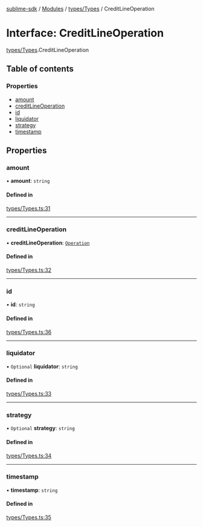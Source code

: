 [sublime-sdk](../README.md) / [Modules](../modules.md) / [types/Types](../modules/types_Types.md) / CreditLineOperation

# Interface: CreditLineOperation

[types/Types](../modules/types_Types.md).CreditLineOperation

## Table of contents

### Properties

- [amount](types_Types.CreditLineOperation.md#amount)
- [creditLineOperation](types_Types.CreditLineOperation.md#creditlineoperation)
- [id](types_Types.CreditLineOperation.md#id)
- [liquidator](types_Types.CreditLineOperation.md#liquidator)
- [strategy](types_Types.CreditLineOperation.md#strategy)
- [timestamp](types_Types.CreditLineOperation.md#timestamp)

## Properties

### amount

• **amount**: `string`

#### Defined in

[types/Types.ts:31](https://github.com/akshay111meher/sublime-sdk/blob/f53141a/src/types/Types.ts#L31)

___

### creditLineOperation

• **creditLineOperation**: [`Operation`](../enums/types_Types.Operation.md)

#### Defined in

[types/Types.ts:32](https://github.com/akshay111meher/sublime-sdk/blob/f53141a/src/types/Types.ts#L32)

___

### id

• **id**: `string`

#### Defined in

[types/Types.ts:36](https://github.com/akshay111meher/sublime-sdk/blob/f53141a/src/types/Types.ts#L36)

___

### liquidator

• `Optional` **liquidator**: `string`

#### Defined in

[types/Types.ts:33](https://github.com/akshay111meher/sublime-sdk/blob/f53141a/src/types/Types.ts#L33)

___

### strategy

• `Optional` **strategy**: `string`

#### Defined in

[types/Types.ts:34](https://github.com/akshay111meher/sublime-sdk/blob/f53141a/src/types/Types.ts#L34)

___

### timestamp

• **timestamp**: `string`

#### Defined in

[types/Types.ts:35](https://github.com/akshay111meher/sublime-sdk/blob/f53141a/src/types/Types.ts#L35)
